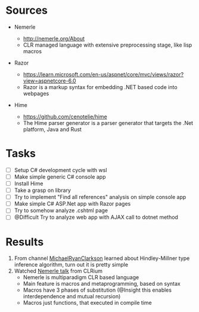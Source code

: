 # Sources

- Nemerle 
    - http://nemerle.org/About
    - CLR managed language with extensive preprocessing stage, like lisp macros

- Razor
    - https://learn.microsoft.com/en-us/aspnet/core/mvc/views/razor?view=aspnetcore-6.0
    - Razor is a markup syntax for embedding .NET based code into webpages

- Hime
    - https://github.com/cenotelie/hime
    - The Hime parser generator is a parser generator that targets the .Net platform, Java and Rust

# Tasks

- [ ] Setup C# development cycle with wsl
- [ ] Make simple generic C# console app
- [ ] Install Hime 
- [ ] Take a grasp on library
- [ ] Try to implement "Find all references" analysis on simple console app
- [ ] Make simple C# ASP.Net app with Razor pages
- [ ] Try to somehow analyze .cshtml page
- [ ] @Difficult Try to analyze web app with AJAX call to dotnet method

# Results
1. From channel [MichaelRyanClarkson](https://youtube.com/c/MichaelRyanClarkson) learned about Hindley-Millner type inference algorithm, turn out it is pretty simple
1. Watched [Nemerle talk](https://www.youtube.com/watch?v=HSPivYkQ2t4) from CLRium
    - Nemerle is multiparadigm CLR based language
    - Main feature is macros and metaprogramming, based on syntax
    - Macros have 3 phases of substitution (@Insight this enables interdependence and mutual recursion)
    - Macros just functions, that executed in compile time

